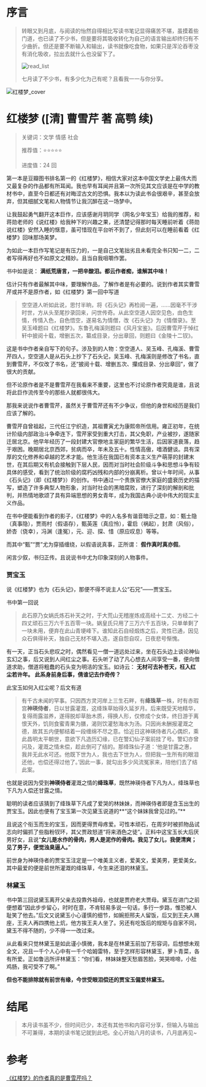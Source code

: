 # 序言

> 转眼又到月底，与阅读的怡然自得相比写读书笔记显得痛苦不堪，虽摸着些门道，也已读了不少书，但是要将其吸收转化为自己的语言输出却终归有不少曲折。但还是要不断输入和输出，读书就像吃食物，如果只是浑沦吞枣没有消化吸收，拉出去就什么也没留下了。
>
> ![read_list](http://kevinpub.ifree258.top/my_study/reading/images/2022/07/read_list.png)
>
> 七月读了不少书，有多少化为己有呢？且看我一一与你分享。

 ![红楼梦_cover](http://kevinpub.ifree258.top/my_study/reading/images/2022/07/红楼梦_cover.png)

# 红楼梦 ([清] 曹雪芹 著 高鹗 续)

> 关键词：文学 情感 社会
>
> 推荐值：⭐⭐⭐⭐⭐
>
> 进度值：24 回

 第一本是豆瓣图书排名第一的《红楼梦》，相信大家对这本中国文学史上最伟大而又最复杂的作品都有所耳闻。我也早有耳闻并且第一次所见其文应该是在中学的教材书中，直至今日都还有对晦涩古文的恐惧。我本以为读此书会很艰辛，甚至会放弃，但其细腻文笔和人物情节让我沉醉在这一场梦中。

 让我鼓起勇气翻开这本巨作，应该感谢月玥同学（网名少年宝玉）给我的推荐，和蒋勋老师的《说红楼》给我种下的兴趣之果，还清楚记得那时每天睡前听着《蒋勋说红楼》安然入睡的惬意，虽可惜现在平台听不到了，但此刻可以在睡前看着《红楼梦》回味那场美梦。

 为如此一本巨作写笔记是有压力的，一是自己文笔拙劣且未看完全书只知一二，二者写得再好也不如原文之精妙。且当自我咀嚼作罢。

 书中如是说：
 **满纸荒唐言，一把辛酸泪。都云作者痴，谁解其中味！**

 估计只有作者最解其中味，要理解作品，了解作者是有必要的。说到作者其实曹雪芹或并不是原作者，如《红楼梦》第一回中写道

> 空空道人听如此说，思忖半晌，将《石头记》再检阅一遍，......因毫不干涉时世，方从头至尾抄录回来，问世传奇。从此空空道人因空见色，由色生情，传情入色，自色悟空，遂易名为情僧，改《石头记》为《情僧录》。至吴玉峰题曰《红楼梦》。东鲁孔梅溪则题曰《风月宝鉴》。后因曹雪芹于悼红轩中披阅十载，增删五次，纂成目录，分出章回，则题曰《金陵十二钗》。

 这是书中作者亲自写下的句子。涉及到的人物：空空道人、吴玉峰、孔梅溪、曹雪芹四人，空空道人是从石头上抄下了石头记，吴玉峰、孔梅溪则是修改了书名，直到曹雪芹，不仅改了书名，还“披阅十载、增删五次、攥成目录、分出章回”，做了很大的贡献。

 但不论原作者是不是曹雪芹在我看来不重要，这里也不讨论原作者究竟是谁，且说将此巨作流传至今的那些人就都很伟大。

 那我来说说作者曹雪芹，虽然关于曹雪芹还有不少争议，但他的身世和经历是我们应该了解的。

 曹雪芹自曾祖起，三代任江宁织造，其祖曹寅尤为康熙帝所信用。雍正初年，在统计阶级内部政治斗争牵连下，雪芹家受到重大打击，其父免职，产业被抄，遂随家迁居北京。他早年经历了一段封建大官僚地主家庭的繁华生活，后因家道衰落，趋于艰困。晚期居北京西郊，贫病而卒，年未及五十。性情高傲，嗜酒健谈。具有深厚的文化修养和卓越的艺术才能。他生活在我国已有资本主义生产萌芽的封建末世，在其后期又有机会接触到下层人民，因而对当时社会阶级斗争和思想斗争有较具体的感受，看到了统治阶级的腐朽凶残和内部的分崩离析。曾以十年时间，从事《石头记》（即《红楼梦》）的创作。书中通过一个贵族官僚大家庭的盛衰历史的描写，塑造了许多典型人物形象，对当时社会的黑暗腐败，进行了深刻的解剖和批判，并热情地歌颂了具有异端思想的男女青年，成为我国古典小说中伟大的现实主义作品。

 在书中便能看到作者的影子，《红楼梦》中的人名多有谐音暗示之意，如：甄士隐（真事隐），贾雨村（假语存），甄英莲（真应怜），霍启（祸起），封肃（风俗），娇杏（侥幸），冯渊（逢冤），元、迎、探、惜（原应叹息）等等。

 而其中“甄”“贾”尤为穿插缠绕，以假语说真事，正所谓：
 **假作真时真亦假**。

 闲言少叙，书归正传。且说说书中尤为印象深刻的人物事件。

### 贾宝玉

 说《红楼梦》也为《石头记》，那便不得不说主人公“石兄”——贾宝玉。

 书中第一回说

> 此石原乃女娲氏炼石补天﻿之时，于大荒山无稽崖﻿炼成高经十二丈、方经二十四丈顽石三万六千五百零一块。娲皇氏只用了三万六千五百块，只单单剩了一块未用，便弃在此山青埂峰下。谁知此石自经煅炼之后，灵性已通，因见众石俱得补天，独自己无材不堪入选，遂自怨自叹，日夜悲号惭愧。

 有一天，正当石头悲叹之时，偶然看见一僧一道远处过来，坐在石头边上谈论神仙玄幻之事，后又说到人间红尘之事。石头听了动了凡心想去人间享受一番，便向僧道求助，僧道将粗蠢的石头变为明洁的宝玉。如诗云：
 **无材可去补苍天，枉入红尘若许年。**
 **此系身前身后事，倩谁﻿记去作奇传？**

 此宝玉如何入红尘呢？后文有道

> 有千古未闻的罕事。只因西方灵河岸上三生石﻿畔，有**绛珠草**一株，时有赤瑕宫**神瑛侍者**，日以甘露灌溉，这绛珠草始得久延岁月。后来既受天地精华，复得雨露滋养，遂得脱却草胎木质，得换人形，仅修成个女体，终日游于离恨天外，饥则食蜜青果为膳，渴则饮灌愁海﻿水为汤。只因尚未酬报灌溉之德，故其五内﻿便郁结着一段缠绵不尽之意。恰近日这神瑛侍者凡心偶炽，乘此昌明太平朝世，意欲下凡造历幻缘，已在警幻仙子案前挂了号。警幻亦曾问及，灌溉之情未偿，趁此倒可了结的。那绛珠仙子道：‘他是甘露之惠，我并无此水可还。他既下世为人，我也去下世为人，但把我一生所有的眼泪还他，也偿还得过他了。’因此一事，就勾出多少风流冤家来，陪他们去了结此案。

 也就是说因为受到**神瑛侍者**灌溉之情的**绛珠草**，既然神瑛侍者下凡为人，绛珠草也下凡为人偿还甘露之情。

 聪明的读者应该猜到了绛珠草下凡成了爱哭的林妹妹，而神瑛侍者即是含玉出生的贾宝玉。因此也便有了宝玉第一次见黛玉说道的**“这个妹妹我曾见过的。”**

 且说这个衔玉而生的宝玉，因而更得贾母疼爱。可性本顽石，在周岁时被抓物品试志向时偏抓了些脂粉钗环，其父贾政怒道“将来酒色之徒”。正料中这宝玉长大后厌男好女，且说“**女儿是水作的骨肉﻿，男人是泥作的骨肉。我见了女儿，我便清爽；见了男子，便觉浊臭逼人。**”

 前世身为神瑛侍者的贾宝玉注定是一个唯美主义者，爱美文，爱美男，更爱美女。其中最爱的便是前世所灌溉的绛珠草，今生来还泪的林黛玉。

### 林黛玉

 书中第三回说黛玉离开父亲去投靠外祖母，也就是贾府老大贾母。黛玉在进门之前便想着“因此步步留心，时时在意，不肯轻易多说一句话，多行一步路，惟恐被人耻笑了他去。”后文又说黛玉小心谨慎的细节，如婉拒邢夫人留饭，后又到王夫人赐座，王夫人再四携他上炕，他方挨王夫人坐了。另还有吃饭后的规矩与自家不同，黛玉不得不随的，少不得一一改过来。

 从此看来只觉林黛玉是如此谨小慎微，我本是在林黛玉前加了形容词，后想想未观全文，况且一千个人心中有一千个哈姆雷特，至于怎样形容林黛玉，萝卜青菜，各有所爱。正如鲁迅所评林黛玉：“你们看，林妹妹整天愁眉苦脸，哭哭啼啼，小肚鸡肠，我可受不了啊。”

 **但也不能排除就有前世有缘，今世受眼泪偿还的贾宝玉偏爱林黛玉。**

# 结尾

> 本月读书虽不少，但时间已少，本还有其他书和内容可分享，但输入与输出不可兼得，本期的读书笔记就到此吧。全心开始八月的读书，八月底再见~

# 参考

 [《红楼梦》的作者真的是曹雪芹吗？](https://www.zhihu.com/question/25708974/answer/281537259)
